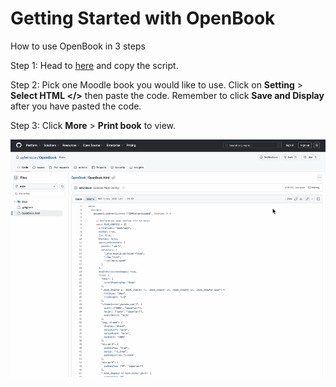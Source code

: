 # Getting Started with OpenBook

How to use OpenBook in 3 steps

Step 1: Head to [here](https://github.com/aylwinscw/OpenBook/blob/main/OpenBook.html) and copy the script.

Step 2: Pick one Moodle book you would like to use. Click on **Setting** > **Select HTML </>** then paste the code. Remember to click **Save and Display** after you have pasted the code.

Step 3: Click **More** > **Print book** to view.

![GIF Instruction](How-to-use-OpenBook.gif)